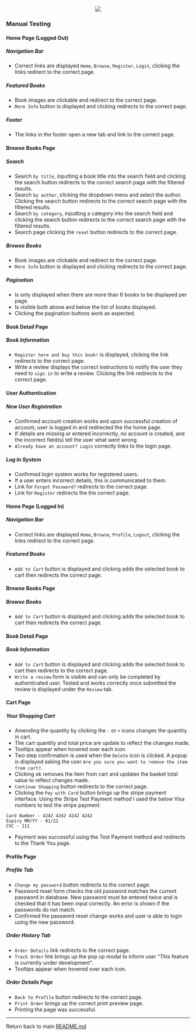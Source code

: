 <p align="center">
  <img src="https://pram-bookstore.s3.eu-west-2.amazonaws.com/static/img/logo.png">
</p>

### Manual Testing

#### Home Page (Logged Out)

##### Navigation Bar
- Correct links are displayed `Home`, `Browse`, `Register`, `Login`, clicking the links redirect to the correct page.

##### Featured Books
- Book images are clickable and redirect to the correct page.
- `More Info` button is displayed and clicking redirects to the correct page.

##### Footer
- The links in the footer open a new tab and link to the correct page.

#### Browse Books Page

##### Search
- Search `by title`, inputting a book title into the search field and clicking the search button redirects to the correct search page with the filtered results.
- Search `by author`, clicking the dropdown menu and select the author. Clicking the search button redirects to the correct search page with the filtered results.
- Search `by category`, inputting a category into the search field and clicking the search button redirects to the correct search page with the filtered results.
- Search page clicking the `reset` button redirects to the correct page. 

##### Browse Books
- Book images are clickable and redirect to the correct page.
- `More Info` button is displayed and clicking redirects to the correct page.

##### Pagination
- Is only displayed when there are more than 6 books to be displayed per page.
- Is visible both above and below the list of books displayed. 
- Clicking the pagination buttons work as expected.

#### Book Detail Page

##### Book Information
- `Register here and buy this book!` is displayed, clicking the link redirects to the correct page.
- Write a review displays the correct instructions to notify the user they need to `sign in` to write a review. Clicking the link redirects to the correct page.

#### User Authentication

##### New User Registration
- Confirmed account creation works and upon successful creation of account, user is logged in and redirected the the home page.
- If details are missing or entered incorrectly, no account is created, and the incorrect field(s) tell the user what went wrong.
- `Already have an account? Login` correctly links to the login page.

##### Log In System
- Confirmed login system works for registered users.
- If a user enters incorrect details, this is communicated to them.
- Link for `Forgot Password?` redirects to the correct page.
- Link for `Register` redirects the the correct page.

#### Home Page (Logged In)

##### Navigation Bar
- Correct links are displayed `Home`, `Browse`, `Profile`, `Logout`, clicking the links redirect to the correct page.

##### Featured Books
- `Add to Cart` button is displayed and clicking adds the selected book to cart then redirects the correct page.

#### Browse Books Page

##### Browse Books
- `Add to Cart` button is displayed and clicking adds the selected book to cart then redirects the correct page.

#### Book Detail Page

##### Book Information
- `Add to Cart` button is displayed and clicking adds the selected book to cart then redirects to the correct page.
- `Write a review` form is visible and can only be completed by authenticated user. Tested and works correctly once submitted the review is displayed under the `Review` tab.

#### Cart Page

##### Your Shopping Cart
- Amending the quantity by clicking the `-` or `+` icons changes the quantity in cart. 
- The cart quantity and total price are update to reflect the changes made. 
- Tooltips appear when hovered over each icon.
- Two step confirmation is used when the `Delete` icon is clicked. A popup is displayed asking the user `Are you sure you want to remove the item from cart?`. 
- Clicking ok removes the item from cart and updates the basket total value to reflect changes made.
- `Continue Shopping` button redirects to the correct page.
- Clicking the `Pay with Card` button brings up the stripe payment interface. Using the Stripe Test Payment method I used the below Visa numbers to test the stripe payment:

```
Card Number - 4242 4242 4242 4242
Expiry MM/YY - 01/21
CVC - 111
```
- Payment was successful using the Test Payment method and redirects to the Thank You page.

#### Profile Page

##### Profile Tab
- `Change my password` button redirects to the correct page.
- Password reset form checks the old password matches the current  password in database. New password must be entered twice and is checked that it has been input correctly. An error is shown if the passwords do not match.
- Confirmed the password reset change works and user is able to login using the new password.

##### Order History Tab
- `Order Details` link redirects to the correct page.
- `Track Order` link brings up the pop up modal to inform user "This feature is currently under development".
- Tooltips appear when hovered over each icon.

##### Order Details Page
- `Back to Profile` button redirects to the correct page.
- `Print Order` brings up the correct print preview page.
- Printing the page was successful.

---
Return back to main [README.md](README.md)